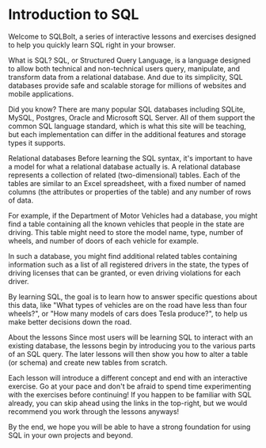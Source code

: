 # Introduction to SQL

Welcome to SQLBolt, a series of interactive lessons and exercises designed to help you quickly learn SQL right in your browser.

What is SQL?
SQL, or Structured Query Language, is a language designed to allow both technical and non-technical users query, manipulate, and transform data from a relational database.
And due to its simplicity, SQL databases provide safe and scalable storage for millions of websites and mobile applications.

Did you know?
There are many popular SQL databases including SQLite, MySQL, Postgres, Oracle and Microsoft SQL Server.
All of them support the common SQL language standard, which is what this site will be teaching, 
but each implementation can differ in the additional features and storage types it supports.

Relational databases
Before learning the SQL syntax, it's important to have a model for what a relational database actually is.
A relational database represents a collection of related (two-dimensional) tables. Each of the tables are similar to an Excel spreadsheet, 
with a fixed number of named columns (the attributes or properties of the table) and any number of rows of data.

For example, if the Department of Motor Vehicles had a database, you might find a table containing all the known vehicles that people in the state are driving.
This table might need to store the model name, type, number of wheels, and number of doors of each vehicle for example.

In such a database, you might find additional related tables containing information such as a list of all registered drivers in the state,
the types of driving licenses that can be granted, or even driving violations for each driver.

By learning SQL, the goal is to learn how to answer specific questions about this data, like "What types of vehicles are on the road have less than four wheels?", 
or "How many models of cars does Tesla produce?",
to help us make better decisions down the road.

About the lessons
Since most users will be learning SQL to interact with an existing database,
the lessons begin by introducing you to the various parts of an SQL query.
The later lessons will then show you how to alter a table (or schema) and create new tables from scratch.

Each lesson will introduce a different concept and end with an interactive exercise. 
Go at your pace and don't be afraid to spend time experimenting with the exercises before continuing! 
If you happen to be familiar with SQL already, you can skip ahead using the links in the top-right, but we would recommend you work through the lessons anyways!

By the end, we hope you will be able to have a strong foundation for using SQL in your own projects and beyond.

